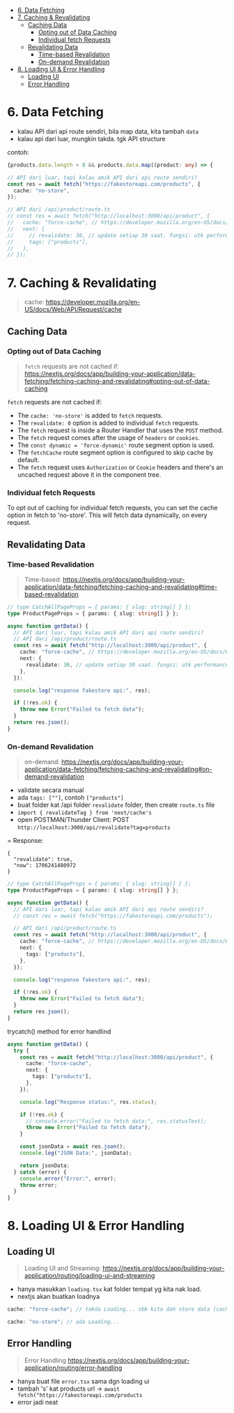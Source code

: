 - [6. Data Fetching](#6-data-fetching)
- [7. Caching \& Revalidating](#7-caching--revalidating)
  - [Caching Data](#caching-data)
    - [Opting out of Data Caching](#opting-out-of-data-caching)
    - [Individual fetch Requests](#individual-fetch-requests)
  - [Revalidating Data](#revalidating-data)
    - [Time-based Revalidation](#time-based-revalidation)
    - [On-demand Revalidation](#on-demand-revalidation)
- [8. Loading UI \& Error Handling](#8-loading-ui--error-handling)
  - [Loading UI](#loading-ui)
  - [Error Handling](#error-handling)

# 6. Data Fetching

- kalau API dari api route sendiri, bila map data, kita tambah `data`
- kalau api dari luar, mungkin takda. tgk API structure

contoh:

```typescript
{products.data.length > 0 && products.data.map((product: any) => {
```

```typescript
// API dari luar, tapi kalau amik API dari api route sendiri?
const res = await fetch("https://fakestoreapi.com/products", {
  cache: "no-store",
});

// API dari /api/product/route.ts
// const res = await fetch("http://localhost:3000/api/product", {
//   cache: "force-cache", // https://developer.mozilla.org/en-US/docs/Web/API/Request/cache
//   next: {
//     // revalidate: 30, // update setiap 30 saat. fungsi: utk performance (e.g. for analytics)
//     tags: ["products"],
//   },
// });
```

# 7. Caching & Revalidating

> cache: https://developer.mozilla.org/en-US/docs/Web/API/Request/cache

## Caching Data

### Opting out of Data Caching

> `fetch` requests are not cached if: https://nextjs.org/docs/app/building-your-application/data-fetching/fetching-caching-and-revalidating#opting-out-of-data-caching

`fetch` requests are not cached if:

- The `cache: 'no-store'` is added to `fetch` requests.
- The `revalidate: 0` option is added to individual `fetch` requests.
- The `fetch` request is inside a Router Handler that uses the `POST` method.
- The `fetch` request comes after the usage of `headers` or `cookies`.
- The `const dynamic = 'force-dynamic'` route segment option is used.
- The `fetchCache` route segment option is configured to skip cache by default.
- The `fetch` request uses `Authorization` or `Cookie` headers and there's an uncached request above it in the component tree.

### Individual fetch Requests

To opt out of caching for individual fetch requests, you can set the cache option in fetch to 'no-store'. This will fetch data dynamically, on every request.

## Revalidating Data

### Time-based Revalidation

> Time-based: https://nextjs.org/docs/app/building-your-application/data-fetching/fetching-caching-and-revalidating#time-based-revalidation

```typescript
// type CatchAllPageProps = { params: { slug: string[] } };
type ProductPageProps = { params: { slug: string[] } };

async function getData() {
  // API dari luar, tapi kalau amik API dari api route sendiri?
  // API dari /api/product/route.ts
  const res = await fetch("http://localhost:3000/api/product", {
    cache: "force-cache", // https://developer.mozilla.org/en-US/docs/Web/API/Request/cache
    next: {
      revalidate: 30, // update setiap 30 saat. fungsi: utk performance (e.g. for analytics)
    },
  });

  console.log("response fakestore api:", res);

  if (!res.ok) {
    throw new Error("Failed to fetch data");
  }
  return res.json();
}
```

### On-demand Revalidation

> on-demand: https://nextjs.org/docs/app/building-your-application/data-fetching/fetching-caching-and-revalidating#on-demand-revalidation

- validate secara manual
- ada `tags: [""]`, contoh `["products"]`
- buat folder kat /api folder `revalidate` folder, then create `route.ts` file
- `import { revalidateTag } from 'next/cache's`
- open POSTMAN/Thunder Client: POST `http://localhost:3000/api/revalidate?tag=products`

= Response:

```log
{
  "revalidate": true,
  "now": 1706241480972
}
```

```typescript
// type CatchAllPageProps = { params: { slug: string[] } };
type ProductPageProps = { params: { slug: string[] } };

async function getData() {
  // API dari luar, tapi kalau amik API dari api route sendiri?
  // const res = await fetch("https://fakestoreapi.com/products");

  // API dari /api/product/route.ts
  const res = await fetch("http://localhost:3000/api/product", {
    cache: "force-cache", // https://developer.mozilla.org/en-US/docs/Web/API/Request/cache
    next: {
      tags: ["products"],
    },
  });

  console.log("response fakestore api:", res);

  if (!res.ok) {
    throw new Error("Failed to fetch data");
  }
  return res.json();
}
```

trycatch() method for error handlind

```typescript
async function getData() {
  try {
    const res = await fetch("http://localhost:3000/api/product", {
      cache: "force-cache",
      next: {
        tags: ["products"],
      },
    });

    console.log("Response status:", res.status);

    if (!res.ok) {
      // console.error("Failed to fetch data:", res.statusText);
      throw new Error("Failed to fetch data");
    }

    const jsonData = await res.json();
    console.log("JSON Data:", jsonData);

    return jsonData;
  } catch (error) {
    console.error("Error:", error);
    throw error;
  }
}
```

# 8. Loading UI & Error Handling

## Loading UI

> Loading UI and Streaming: https://nextjs.org/docs/app/building-your-application/routing/loading-ui-and-streaming

- hanya masukkan `loading.tsx` kat folder tempat yg kita nak load.
- nextjs akan buatkan loadnya

```typescript
cache: "force-cache"; // takda Loading... sbb kita dah store data (cache)

cache: "no-store"; // ada Loading...
```

## Error Handling

> Error Handling https://nextjs.org/docs/app/building-your-application/routing/error-handling

- hanya buat file `error.tsx` sama dgn loading ui
- tambah 's' kat products url -> `await fetch("https://fakestoreapi.com/products`
- error jadi neat
